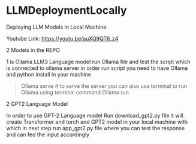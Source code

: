 # LLMDeploymentLocally
Deploying LLM Models in Local Machine

Youtube Link: https://youtu.be/auXQ9QT6_z4

2 Models in the REPO 

1 is Ollama LLM3 Language model
run Ollama file and test the script which is connected to ollama server in order run script you need to have Ollama and python install in your machine
>Ollama serve # to serve the server
you can also use terminal to run Ollama using terminal command
>Ollama run


 2 GPT2 Language Model

In order to use GPT-2 Language model
Run download_gpt2.py file it will create Transformer and torch and GPT2 model in your local machine with which
in next step run app_gpt2.py file where you can test the response and can fed the input accordingly
